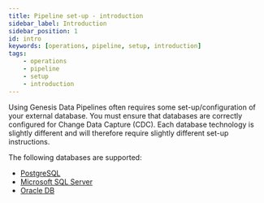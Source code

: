 ```yaml
---
title: Pipeline set-up - introduction
sidebar_label: Introduction
sidebar_position: 1
id: intro
keywords: [operations, pipeline, setup, introduction]
tags:
    - operations
    - pipeline
    - setup
    - introduction
---
```


Using Genesis Data Pipelines often requires some set-up/configuration of your external database. You must ensure that databases are correctly configured for Change Data Capture (CDC). Each database technology is slightly different and will therefore require slightly different set-up instructions.

The following databases are supported:

- [PostgreSQL](../../operations/pipeline-setup/postgres)
- [Microsoft SQL Server](../../operations/pipeline-setup/mssql)
- [Oracle DB](../../operations/pipeline-setup/oracle)
